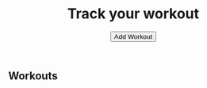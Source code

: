 <body>
<div class="workoutWrap">
<header class="header">
    <h1>Track your workout</h1>
    <button class="addWorkout">Add Workout</button>
</header>

<h2>Workouts</h2>

<script src="track.js"></script>

<link rel="stylesheet" href="track.css">
</div>
    
</body>